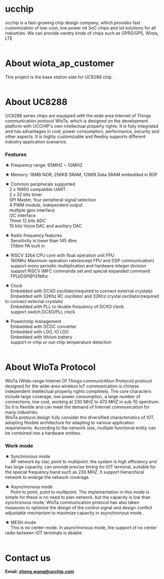 # ucchip
ucchip is a fast-growing chip design company, which provides fast customization of low-cost, low power iot SoC chips and iot solutions for all industries.
We can provide variety kinds of chips such as GPRS/GPS, Wiota, LTE 
</br>
</br>

# About wiota_ap_customer
This project is the base station side for UC8288 chip.
</br>
</br>

# About UC8288
UC8288 series chips are equipped with the wide area Internet of Things communication protocol WloTa, which is designed on the development platform with UCCHIP's own intellectual property rights. 
It is fully integrated and has advantages in cost, power consumption, performance, security and other aspects. It is highly customizable and flexibly supports different industry application scenarios.

### Features
  ★ Frequency range: 65MHZ ~ 1GMHZ
  
  ★ Memory: 16MB NOR, 256KB SRAM, 128KB Data SRAM embedded in BSP 
  
  ★ Common peripherals supported</br>
      &emsp;2 x 16650 compatible UART.</br>
      &emsp;2 x 32 bits timer</br>
      &emsp;SPI Master, four peripheral signal selection</br>
      &emsp;4 PWM module, independent output. </br>
      &emsp;multiple gpio interface</br>
      &emsp;I2C interface.</br>
      &emsp;Three 12 bits ADC </br>
      &emsp;10 bits Voice DAC and auxiliary DAC</br>
  
  ★ Radio frequency features</br>
      &emsp; Sensitivity is lower than 145 dbm</br>
      &emsp; 17dbm PA built in</br>
      
  ★ RISCV 32bit CPU core with float operation unit FPU</br>
      &emsp; 160Mhz Maximum operation rate(except FPU and DSP communication)</br>
      &emsp; support mono periodic multiplication and hardware integer division</br>
      &emsp; support RISCV IMFC commands set and special expanded command</br>
      &emsp; FPU/DSP@131Mhz</br>
      
  ★ Clock</br>
      &emsp; Embedded with DCXO oscillator(required to connect external crystals)</br>
      &emsp; Embedded with 32Khz RC oscillator and 32Khz crystal oscillator(required to connect external crystals)</br>
      &emsp; Embedded with PLL to double frequency of DCXO clock</br>
      &emsp; support switch DCXO/PLL clock</br>
      
  ★ Power/chip management</br>
      &emsp; Embedded with DCDC converter</br>
      &emsp; Embedded with LDO, IO LDO</br>
      &emsp; Embedded with lithium battery</br>
      &emsp; support in-chip or out-chip temperature detection</br>
</br>      
      

# About WloTa Protocol
WloTa (Wide-range Intetnet Of Things communicAtion Protocol) protocol designed for the wide-area wireless loT communication is chinese independent intellectual property rights completely. 
The core characters include large coverage, low power consumption, a large number of connections, low cost, working at 230 MHZ to 470 MHZ in sub 1G spectrum.
So it is flexible and can meet the demand of Internet communication for many industries.</br>
WIoTa protocol design fully consider the diversified characteristics of IOT, adopting flexible architecture for adapting to various application requirements. 
According to the network size, multiple functional entity can be combined into a hardware entities.</br>

### Work mode
  ★ Synchronous mode</br>
      &emsp; AP network by star, point to multipoint. the system is high efficiency and has large capacity, can provide precise timing for IOT
      terminal, suitable for the special frequency band such as 230 MHZ. It support hierarchical network to enlarge the network coverage.</br>
      
  ★ Asynchronous mode</br>
      &emsp; Point to point, point to multipoint. The implementation in this mode is simple for these is no need to plan network.
      but the capacity is low than synchronous mode.
      WloTa communication protocol has also taken measures to optimize the design of the control signal and design conflict
      adjustable mechanism to maximize capacity in asynchronous mode .</br>
      
  ★ MESH mode</br>
      &emsp; This is no center mode. In asynchronous mode, the support of no center radio between IOT terminals is ebable.</br>
</br>


# Contact us
**Email: zheng.wang@ucchip.com**

